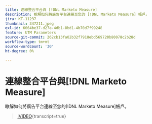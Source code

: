 ```yaml
---
title: 連線整合平台與 [!DNL Marketo Measure]
description: 瞭解如何將廣告平台連線至您的 [!DNL Marketo Measure] 帳戶。
jira: KT-11237
thumbnail: 347211.jpeg
exl-id: 6064be37-d27a-4db1-8bd1-4b70d7f99248
feature: UTM Parameters
source-git-commit: 262cb13fa02b32f7918ebd569720b80078c2b28d
workflow-type: tm+mt
source-wordcount: '30'
ht-degree: 0%

---
```


# 連線整合平台與[!DNL Marketo Measure]

瞭解如何將廣告平台連線至您的[!DNL Marketo Measure]帳戶。

>[!VIDEO](https://video.tv.adobe.com/v/347211/?learn=on){transcript=true}
